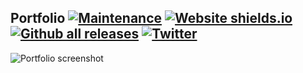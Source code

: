 ## Portfolio [![Maintenance](https://img.shields.io/badge/Maintained%3F-yes-green.svg)](https://GitHub.com/sami-malik/imsamimalik/graphs/commit-activity) [![Website shields.io](https://img.shields.io/website-up-down-green-red/http/shields.io.svg)](http://imsamimalik.web.app/) [![Github all releases](https://img.shields.io/github/downloads/Naereen/StrapDown.js/total.svg)](https://GitHub.com/sami-malik/imsamimalik/releases/) [![Twitter](https://img.shields.io/twitter/url?style=social&url=https%3A%2F%2Ftwitter.com%2Fimsamimalik)](https://twitter.com/intent/tweet?text=Wow:&url=https%3A%2F%2Fgithub.com%2FSami-Malik%2Fimsamimalik)

![Portfolio screenshot](https://i.ibb.co/W0xzHwQ/1.png)
